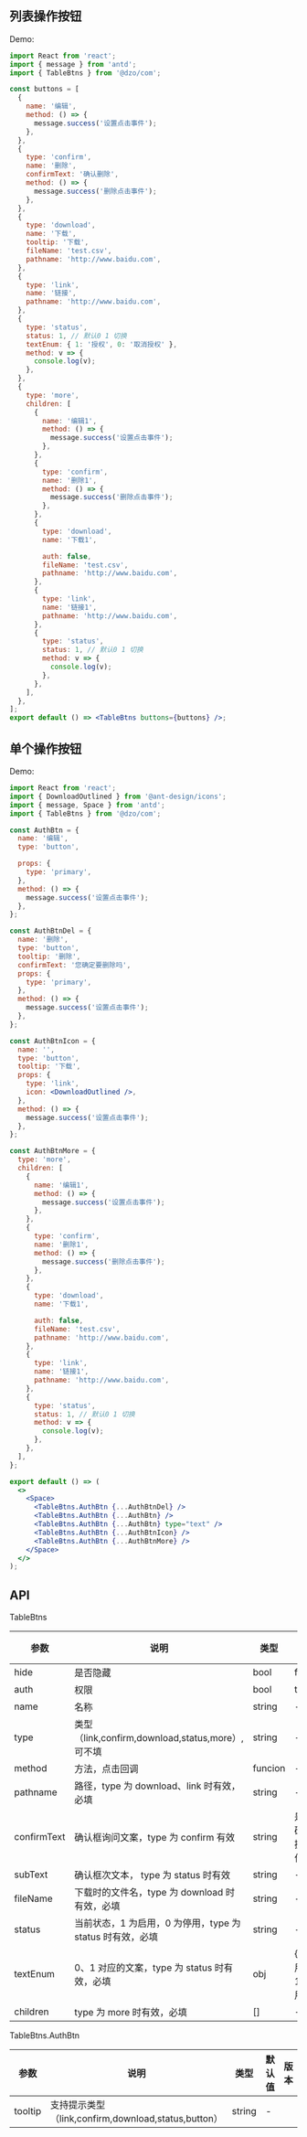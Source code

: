 ## 列表操作按钮

Demo:

```jsx
import React from 'react';
import { message } from 'antd';
import { TableBtns } from '@dzo/com';

const buttons = [
  {
    name: '编辑',
    method: () => {
      message.success('设置点击事件');
    },
  },
  {
    type: 'confirm',
    name: '删除',
    confirmText: '确认删除',
    method: () => {
      message.success('删除点击事件');
    },
  },
  {
    type: 'download',
    name: '下载',
    tooltip: '下载',
    fileName: 'test.csv',
    pathname: 'http://www.baidu.com',
  },
  {
    type: 'link',
    name: '链接',
    pathname: 'http://www.baidu.com',
  },
  {
    type: 'status',
    status: 1, // 默认0 1 切换
    textEnum: { 1: '授权', 0: '取消授权' },
    method: v => {
      console.log(v);
    },
  },
  {
    type: 'more',
    children: [
      {
        name: '编辑1',
        method: () => {
          message.success('设置点击事件');
        },
      },
      {
        type: 'confirm',
        name: '删除1',
        method: () => {
          message.success('删除点击事件');
        },
      },
      {
        type: 'download',
        name: '下载1',

        auth: false,
        fileName: 'test.csv',
        pathname: 'http://www.baidu.com',
      },
      {
        type: 'link',
        name: '链接1',
        pathname: 'http://www.baidu.com',
      },
      {
        type: 'status',
        status: 1, // 默认0 1 切换
        method: v => {
          console.log(v);
        },
      },
    ],
  },
];
export default () => <TableBtns buttons={buttons} />;
```

## 单个操作按钮

Demo:

```jsx
import React from 'react';
import { DownloadOutlined } from '@ant-design/icons';
import { message, Space } from 'antd';
import { TableBtns } from '@dzo/com';

const AuthBtn = {
  name: '编辑',
  type: 'button',

  props: {
    type: 'primary',
  },
  method: () => {
    message.success('设置点击事件');
  },
};

const AuthBtnDel = {
  name: '删除',
  type: 'button',
  tooltip: '删除',
  confirmText: '您确定要删除吗',
  props: {
    type: 'primary',
  },
  method: () => {
    message.success('设置点击事件');
  },
};

const AuthBtnIcon = {
  name: '',
  type: 'button',
  tooltip: '下载',
  props: {
    type: 'link',
    icon: <DownloadOutlined />,
  },
  method: () => {
    message.success('设置点击事件');
  },
};

const AuthBtnMore = {
  type: 'more',
  children: [
    {
      name: '编辑1',
      method: () => {
        message.success('设置点击事件');
      },
    },
    {
      type: 'confirm',
      name: '删除1',
      method: () => {
        message.success('删除点击事件');
      },
    },
    {
      type: 'download',
      name: '下载1',

      auth: false,
      fileName: 'test.csv',
      pathname: 'http://www.baidu.com',
    },
    {
      type: 'link',
      name: '链接1',
      pathname: 'http://www.baidu.com',
    },
    {
      type: 'status',
      status: 1, // 默认0 1 切换
      method: v => {
        console.log(v);
      },
    },
  ],
};

export default () => (
  <>
    <Space>
      <TableBtns.AuthBtn {...AuthBtnDel} />
      <TableBtns.AuthBtn {...AuthBtn} />
      <TableBtns.AuthBtn {...AuthBtn} type="text" />
      <TableBtns.AuthBtn {...AuthBtnIcon} />
      <TableBtns.AuthBtn {...AuthBtnMore} />
    </Space>
  </>
);
```

## API

TableBtns

| 参数        | 说明                                                      | 类型    | 默认值               | 版本 |
| ----------- | --------------------------------------------------------- | ------- | -------------------- | ---- |
| hide        | 是否隐藏                                                  | bool    | false                |      |
| auth        | 权限                                                      | bool    | true                 |      |
| name        | 名称                                                      | string  | -                    |      |
| type        | 类型（link,confirm,download,status,more）,可不填          | string  | -                    |      |
| method      | 方法，点击回调                                            | funcion | -                    |      |
| pathname    | 路径，type 为 download、link 时有效，必填                 | string  | -                    |      |
| confirmText | 确认框询问文案，type 为 confirm 有效                      | string  | 是否确认操作？       |      |
| subText     | 确认框次文本， type 为 status 时有效                      | string  | -                    |      |
| fileName    | 下载时的文件名，type 为 download 时有效，必填             | string  | -                    |      |
| status      | 当前状态，1 为启用，0 为停用，type 为 status 时有效，必填 | string  | -                    |      |
| textEnum    | 0、1 对应的文案，type 为 status 时有效，必填              | obj     | {0:'停用'，1:'启用'} |      |
| children    | type 为 more 时有效，必填                                 | []      | -                    |      |

TableBtns.AuthBtn

| 参数    | 说明                                                | 类型   | 默认值 | 版本 |
| ------- | --------------------------------------------------- | ------ | ------ | ---- |
| tooltip | 支持提示类型（link,confirm,download,status,button） | string | -      |      |
